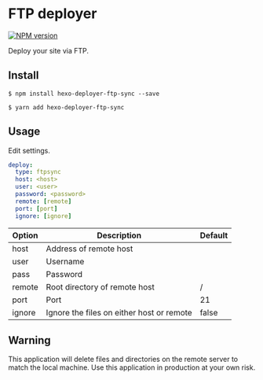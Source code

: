 # FTP deployer

[![NPM version](https://badge.fury.io/js/hexo-deployer-ftp-sync.svg)](https://www.npmjs.com/package/hexo-deployer-ftp-sync)

Deploy your site via FTP.

## Install

```
$ npm install hexo-deployer-ftp-sync --save
```

```
$ yarn add hexo-deployer-ftp-sync
```

## Usage

Edit settings.
````yaml
deploy:
  type: ftpsync
  host: <host>
  user: <user>
  password: <password>
  remote: [remote]
  port: [port]
  ignore: [ignore]
````

| Option | Description                               | Default |
|--------|-------------------------------------------|---------|
| host   | Address of remote host                    |         |
| user   | Username                                  |         |
| pass   | Password                                  |         |
| remote | Root directory of remote host             | /       |
| port   | Port                                      | 21      |
| ignore | Ignore the files on either host or remote | false   |

## Warning

This application will delete files and directories on the remote server to match the local machine. Use this application in production at your own risk.